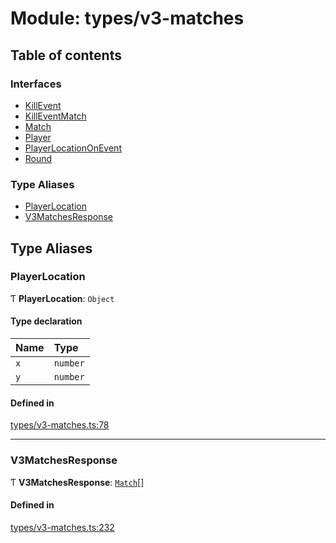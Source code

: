 # Module: types/v3-matches

## Table of contents

### Interfaces

- [KillEvent](../interfaces/types_v3_matches.KillEvent.md)
- [KillEventMatch](../interfaces/types_v3_matches.KillEventMatch.md)
- [Match](../interfaces/types_v3_matches.Match.md)
- [Player](../interfaces/types_v3_matches.Player.md)
- [PlayerLocationOnEvent](../interfaces/types_v3_matches.PlayerLocationOnEvent.md)
- [Round](../interfaces/types_v3_matches.Round.md)

### Type Aliases

- [PlayerLocation](types_v3_matches.md#playerlocation)
- [V3MatchesResponse](types_v3_matches.md#v3matchesresponse)

## Type Aliases

### PlayerLocation

Ƭ **PlayerLocation**: `Object`

#### Type declaration

| Name | Type |
| :------ | :------ |
| `x` | `number` |
| `y` | `number` |

#### Defined in

[types/v3-matches.ts:78](https://github.com/jameslinimk/unofficial-valorant-api/blob/e0f8f42/package/src/types/v3-matches.ts#L78)

___

### V3MatchesResponse

Ƭ **V3MatchesResponse**: [`Match`](../interfaces/types_v3_matches.Match.md)[]

#### Defined in

[types/v3-matches.ts:232](https://github.com/jameslinimk/unofficial-valorant-api/blob/e0f8f42/package/src/types/v3-matches.ts#L232)
